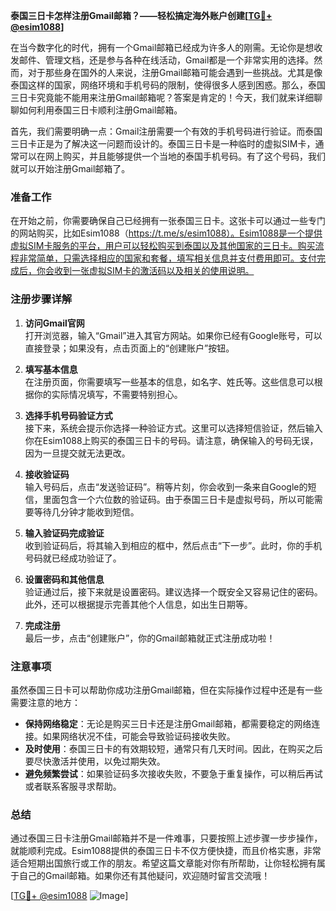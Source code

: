 **泰国三日卡怎样注册Gmail邮箱？——轻松搞定海外账户创建[[TG💪+ @esim1088](https://t.me/s/esim1088)]**

在当今数字化的时代，拥有一个Gmail邮箱已经成为许多人的刚需。无论你是想收发邮件、管理文档，还是参与各种在线活动，Gmail都是一个非常实用的选择。然而，对于那些身在国外的人来说，注册Gmail邮箱可能会遇到一些挑战。尤其是像泰国这样的国家，网络环境和手机号码的限制，使得很多人感到困惑。那么，泰国三日卡究竟能不能用来注册Gmail邮箱呢？答案是肯定的！今天，我们就来详细聊聊如何利用泰国三日卡顺利注册Gmail邮箱。

首先，我们需要明确一点：Gmail注册需要一个有效的手机号码进行验证。而泰国三日卡正是为了解决这一问题而设计的。泰国三日卡是一种临时的虚拟SIM卡，通常可以在网上购买，并且能够提供一个当地的泰国手机号码。有了这个号码，我们就可以开始注册Gmail邮箱了。

### 准备工作

在开始之前，你需要确保自己已经拥有一张泰国三日卡。这张卡可以通过一些专门的网站购买，比如Esim1088（https://t.me/s/esim1088）。Esim1088是一个提供虚拟SIM卡服务的平台，用户可以轻松购买到泰国以及其他国家的三日卡。购买流程非常简单，只需选择相应的国家和套餐，填写相关信息并支付费用即可。支付完成后，你会收到一张虚拟SIM卡的激活码以及相关的使用说明。

### 注册步骤详解

1. **访问Gmail官网**  
   打开浏览器，输入“Gmail”进入其官方网站。如果你已经有Google账号，可以直接登录；如果没有，点击页面上的“创建账户”按钮。

2. **填写基本信息**  
   在注册页面，你需要填写一些基本的信息，如名字、姓氏等。这些信息可以根据你的实际情况填写，不需要特别担心。

3. **选择手机号码验证方式**  
   接下来，系统会提示你选择一种验证方式。这里可以选择短信验证，然后输入你在Esim1088上购买的泰国三日卡的号码。请注意，确保输入的号码无误，因为一旦提交就无法更改。

4. **接收验证码**  
   输入号码后，点击“发送验证码”。稍等片刻，你会收到一条来自Google的短信，里面包含一个六位数的验证码。由于泰国三日卡是虚拟号码，所以可能需要等待几分钟才能收到短信。

5. **输入验证码完成验证**  
   收到验证码后，将其输入到相应的框中，然后点击“下一步”。此时，你的手机号码就已经成功验证了。

6. **设置密码和其他信息**  
   验证通过后，接下来就是设置密码。建议选择一个既安全又容易记住的密码。此外，还可以根据提示完善其他个人信息，如出生日期等。

7. **完成注册**  
   最后一步，点击“创建账户”，你的Gmail邮箱就正式注册成功啦！

### 注意事项

虽然泰国三日卡可以帮助你成功注册Gmail邮箱，但在实际操作过程中还是有一些需要注意的地方：

- **保持网络稳定**：无论是购买三日卡还是注册Gmail邮箱，都需要稳定的网络连接。如果网络状况不佳，可能会导致验证码接收失败。
- **及时使用**：泰国三日卡的有效期较短，通常只有几天时间。因此，在购买之后要尽快激活并使用，以免过期失效。
- **避免频繁尝试**：如果验证码多次接收失败，不要急于重复操作，可以稍后再试或者联系客服寻求帮助。

### 总结

通过泰国三日卡注册Gmail邮箱并不是一件难事，只要按照上述步骤一步步操作，就能顺利完成。Esim1088提供的泰国三日卡不仅方便快捷，而且价格实惠，非常适合短期出国旅行或工作的朋友。希望这篇文章能对你有所帮助，让你轻松拥有属于自己的Gmail邮箱。如果你还有其他疑问，欢迎随时留言交流哦！

[[TG💪+ @esim1088](https://t.me/s/esim1088) ![Image](https://i.postimg.cc/4NQfJmqS/Snipaste-2025-05-13-00-14-12.png)]